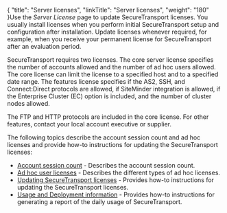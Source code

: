 {
    "title": "Server licenses",
    "linkTitle": "Server licenses",
    "weight": "180"
}Use the *Server License* page to update <span class="mc-variable axway_variables.Component_Short_Name variable">SecureTransport</span> licenses. You usually install licenses when you perform initial <span class="mc-variable axway_variables.Component_Short_Name variable">SecureTransport</span> setup and configuration after installation. Update licenses whenever required, for example, when you receive your permanent license for <span class="mc-variable axway_variables.Component_Short_Name variable">SecureTransport</span> after an evaluation period.

<span class="mc-variable axway_variables.Component_Short_Name variable">SecureTransport</span> requires two licenses. The core server license specifies the number of accounts allowed and the number of ad hoc users allowed. The core license can limit the license to a specified host and to a specified date range. The features license specifies if the AS2, SSH, and Connect:Direct protocols are allowed, if SiteMinder integration is allowed, if the Enterprise Cluster (EC) option is included, and the number of cluster nodes allowed.

The FTP and HTTP protocols are included in the core license. For other features, contact your local account executive or supplier.

The following topics describe the account session count and ad hoc licenses and provide how-to instructions for updating the <span class="mc-variable axway_variables.Component_Short_Name variable">SecureTransport</span> licenses:

-   <a href="c_st_account_session_count" class="MCXref xref">Account session count</a> - Describes the account session count.
-   <a href="c_st_adhoc_user_licenses" class="MCXref xref">Ad hoc user licenses</a> - Describes the different types of ad hoc licenses.
-   <a href="t_st_serverlicenses" class="MCXref xref">Updating SecureTransport licenses</a> - Provides how-to instructions for updating the <span class="mc-variable axway_variables.Component_Short_Name variable">SecureTransport</span> licenses.
-   <a href="../usage-tracking/generate_usage_report" class="MCXref xref">Usage and Deployment information</a> - Provides how-to instructions for generating a report of the daily usage of SecureTransport.
